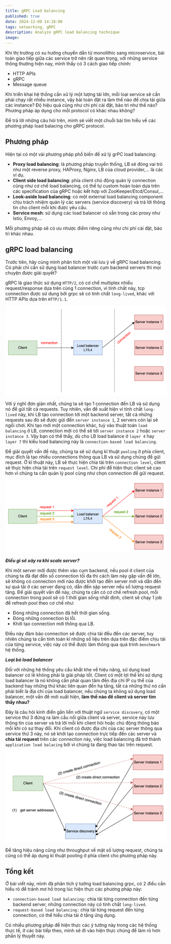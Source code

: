 ```yaml
---
title: gRPC Load balancing
published: true
date: 2024-12-08 14:18:00
tags: networking, gRPC
description: Analyze gRPC load balancing technique
image: 
---
```


Khi thị trường có xu hướng chuyển dần từ monolithic sang microservice, bài toán giao tiếp giữa các service trở nên rất quan trọng, với những service thông thường hiện nay, mình thấy có 3 cách giao tiếp chính:
- HTTP APIs
- gRPC
- Message queue

Khi triển khai hệ thống cần xử lý một lượng tải lớn, mỗi loại service sẽ cần phải chạy rất nhiều instance, vậy bài toán đặt ra làm thế nào để chia tải giữa các instance? Độ hiệu quả cũng như chi phí cài đặt, bảo trì như thế nào? Phương pháp áp dụng cho mỗi protocol có khác nhau không?

Để trả lời những câu hỏi trên, mình sẽ viết một chuỗi bài tìm hiểu về các phương pháp load balacing cho gRPC protocol.

## Phương pháp

Hiện tại có một vài phương pháp phổ biến để xử lý grPC load balancing:
- **Proxy load balancing**: là phương pháp truyền thống, LB sẽ đóng vai trò như một reverse proxy, HAProxy, Nginx, LB của cloud provider,... là các ví dụ.
- **Client side load balancing**: phía client chủ động quản lý connection cũng như cơ chế load balancing, có thể tự custom hoàn toàn dựa trên các specification của gRPC hoặc kết hợp với ZooKeeper/Etcd/Consul,...
- **Look-aside load balancing**: có một external load balancing component chịu trách nhiệm quản lý các servers (service discovery) và trả lời thông tin cho client mỗi khi được yêu cầu.
- **Service mesh**: sử dụng các load balancer có sẵn trong các proxy như Istio, Envoy,...

Mỗi phương pháp sẽ có ưu nhược điểm riêng cũng như chi phí cài đặt, bảo trì khác nhau.

## gRPC load balancing

Trước tiên, hãy cùng mình phân tích một vài lưu ý về gRPC load balancing. Có phải chỉ cần sử dụng load balancer trước cụm backend servers thì mọi chuyện được giải quyết?

gRPC là giao thức sử dụng `HTTP/2`, có cơ chế multiplex nhiều request/response dựa trên cùng 1 connection, vì tính chất này, tcp connection được sử dụng bởi grpc sẽ có tính chất `long-lived`, khác với HTTP APIs dựa trên `HTTP/1.1`.

![grpc-connection-load-balancing](img/grpc-connection-load-balancing.png)

Với ý nghĩ đơn giản nhất, chúng ta sẽ tạo 1 connection đến LB và sử dụng nó để gửi tất cả requests. Tuy nhiên, vấn đề xuất hiện vì tính chất `long-lived` này, khi LB tạo connection tới một backend server, tất cả những requests sau đó sẽ được gửi đến `server instance 1`, 2 servers còn lại sẽ ngồi chơi. Khi tạo mới một connection khác, tuỳ vào thuật toán `load balancing` ở LB, connection mới có thể sẽ tới `server instance 2` hoặc `server instance 3`. Vậy bạn có thể thấy, dù cho LB load balance ở `layer 4` hay `layer 7` thì kiểu load balancing này là `connection-based load balancing`.

Để giải quyết vấn đề này, chúng ta sẽ sử dụng kĩ thuật `pooling` ở phía client, mục đích là tạo nhiều connections thông qua LB và sử dụng chúng để gửi request. Ở kĩ thuật này, LB sẽ thực hiện chia tải trên `connection level`, client sẽ thực hiện chia tải trên `request level`. Chi phí để hiện thực client sẽ cao hơn vì chúng ta cần quản lý pool cũng như chọn connection để gửi request.

![grpc-loadbalacning-requests](img/grpc-loadbalacning-requests.png)

***Điều gì sẽ xảy ra khi scale server?***

Khi một server mới được thêm vào cụm backend, nếu pool ở client của chúng ta đã đạt đến số connection tối đa thì cách làm này gặp vấn đề lớn, sẽ không có connection mới nào được khởi tạo đến server mới và dẫn đến sự quá tải ở các server đang có, dẫn đến sập server nếu số lượng request tăng. Để giải quyết vấn đề này, chúng ta cần có cơ chế refresh pool, mỗi connection trong pool sẽ có 1 thời gian sống nhất định, client sẽ chạy 1 job để refresh pool theo cơ chế như:
- Đóng những connection đã hết thời gian sống.
- Đóng những connection bị lỗi.
- Khởi tạo connection mới thông qua LB.

Điều này đảm bảo connection sẽ được chia tải đều đến các server, tuy nhiên chúng ta cần tính toán kĩ những số liệu trên dựa trên đặc điểm chịu tải của từng service, việc này có thể được làm thông qua quá trình `benchmark` hệ thống.

***Loại bỏ load balancer***

Đối với những hệ thống yêu cầu khắt khe về hiệu năng, sử dụng load balancer có lẽ không phải là giải pháp tốt. Client có một lợi thế khi sử dụng load balancer là nó không cần phải quan tâm đến địa chỉ IP cụ thể của backend hay những thứ khác liên quan đến hạ tầng, tất cả những thứ nó cần phải biết là địa chỉ của load balancer, nếu chúng ta không sử dụng load balancer, một vấn đề mới xuất hiện, **làm thế nào để client và server tìm thấy nhau?**

Đây là câu hỏi kinh điển gắn liền với thuật ngữ `service discovery`, có một service thứ 3 đứng ra làm cầu nối giữa client và server, service này lưu thông tin của server và trả lời mỗi khi client hỏi hoặc chủ động thông báo mỗi khi có sự thay đổi. Khi client có được địa chỉ của các server thông qua service thứ 3 này, nó sẽ khởi tạo connection trực tiếp đến các server và **chia tải request** trên các connection này, việc load balancing đã trở thành `application load balacing` bởi vì chúng ta đang thao tác trên request.

![grpc-service-discovery](img/grpc-service-discovery.png)

Để tăng hiệu năng cũng như throughput về mặt số lượng request, chúng ta cũng có thể áp dụng kĩ thuật pooling ở phía client cho phương pháp này.

## Tổng kết

Ở bài viết này, mình đã phân tích ý tưởng load balancing grpc, có 2 điều cần hiểu rõ để tránh mơ hồ trong lúc hiện thực các phương pháp này:
- `connection-based load balancing:` chia tải từng connection đến từng backend server, những connection này có tính chất `long-lived`.
- `request-based load balancing:` chia tải từng request đến từng connection, có thể hiểu chia tải ở tầng ứng dụng.

Có nhiều phương pháp để hiện thực các ý tưởng này trong các hệ thống thực tế, ở các bài tiếp theo, mình sẽ đi vào hiện thực chúng để làm rõ hơn phần lý thuyết này.